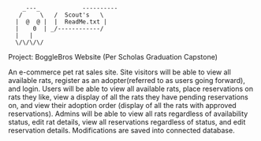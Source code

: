	    _---_            ----------            
	   /     \	 /	Scout's   \	 
	  |  @  @ |	 | 	ReadMe.txt |
	  |    0  |	_/------------/				
	  |	  |							
	  \/\/\/\/							
							
							
Project: BoggleBros Website (Per Scholas Graduation Capstone)

An e-commerce pet rat sales site.  Site visitors will be able to view all available rats, register as 
an adopter(referred to as users going forward), and login.  Users will be able to view all available 
rats, place reservations on rats they like, view a display of all the rats they have pending reservations 
on, and view their adoption order (display of all the rats with approved reservations).  Admins will be 
able to view all rats regardless of availability status, edit rat details, view all reservations 
regardless of status, and edit reservation details.  Modifications are saved into connected database.
